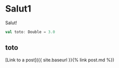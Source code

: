# Salut1

Salut!

```scala
val toto: Double = 3.0
```

## toto

[Link to a post]({{ site.baseurl }}{% link post.md %})
